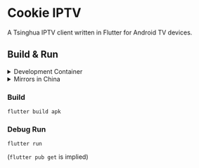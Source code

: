 # Cookie IPTV

A Tsinghua IPTV client written in Flutter for Android TV devices.

## Build & Run

<details>
<summary>Development Container</summary>

[VS Code Development Container](https://code.visualstudio.com/docs/remote/containers) is used to provide Flutter SDK and Android SDK environment.

Corresponding UID and GID are set by `containerUser` option at `.devcontainer/devcontainer.json` to avoid permission issues. Certain directories' permission also need changing at `.devcontainer/Dockerfile` or Flutter will complain.
</details>

<details>
<summary>Mirrors in China</summary>

To access Flutter SDK and packages from China, the following environment variables need to be set (already set at `.devcontainer/devcontainer.json`):
```
PUB_HOSTED_URL=https://pub.flutter-io.cn
FLUTTER_STORAGE_BASE_URL=https://storage.flutter-io.cn
```

To access maven dependencies from google (https://dl.google.com), mavenCentral (https://repo.maven.apache.org), and flutter (I believe the url is https://storage.googleapis.com/download.flutter.io from [flutter.gradle](https://github.com/flutter/flutter/blob/master/packages/flutter_tools/gradle/flutter.gradle#L166)) in China, the following changes are required (thanks to https://github.com/flutter/flutter/issues/41520#issuecomment-1193649786) so that all dependencies including that from Flutter plugins are covered:

- `android/setting.gradle` (already modified)
  
  append the following:
    ```groovy
    dependencyResolutionManagement {
        repositoriesMode.set(RepositoriesMode.PREFER_SETTINGS)
        repositories {
            maven { url 'https://maven.aliyun.com/repository/google' }
            maven { url 'https://maven.aliyun.com/repository/central' }
            maven { url 'https://storage.flutter-io.cn/download.flutter.io' }
        }
        repositoriesMode.set(RepositoriesMode.PREFER_SETTINGS)
    }
    ```
- `android/build.gradle` (already modified)
    ```groovy
    buildscript {
        //...
        repositories {
            maven {
                maven { url 'https://maven.aliyun.com/repository/google' }
                maven { url 'https://maven.aliyun.com/repository/central' }
            }
        }
        // ...
    }

    allprojects {
        buildscript {
            repositories {
                maven {
                    maven { url 'https://maven.aliyun.com/repository/google' }
                    maven { url 'https://maven.aliyun.com/repository/central' }
                }
            }
        }
        repositories {
            maven {
                maven { url 'https://maven.aliyun.com/repository/google' }
                maven { url 'https://maven.aliyun.com/repository/central' }
            }
        }
    }
    ```
- `${FLUTTER_SDK_PATH}/packages/flutter_tools/gradle/flutter.gradle` (modified at `.devcontainer/Dockerfile`)
    ```groovy
    buildscript {
        repositories {
            maven { url 'https://maven.aliyun.com/repository/google' }
            maven { url 'https://maven.aliyun.com/repository/central' }
        }
        // ...
    }
    ```
</details>

### Build

```
flutter build apk
```

### Debug Run

```
flutter run
```
(`flutter pub get` is implied)


